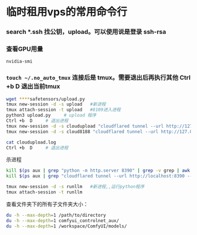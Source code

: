 # 临时租用vps的常用命令行

### search *.ssh 找公钥，upload。可以使用说是登录 ssh-rsa 

### 查看GPU用量
```sh
nvidia-smi
```

### `touch ~/.no_auto_tmux` 连接后是 tmux。需要退出后再执行其他  Ctrl +b  D 退出当前tmux

```sh
wget ****safetensors/upload.py 
tmux new-session -d -s upload   #新进程
tmux attach-session -t upload   #8109进入进程
python3 upload.py     # upload 程序
Ctrl +b  D     # 退出进程
tmux new-session -d -s cloudupload "cloudflared tunnel --url http://127.0.0.1:8109 >> /workspace/cloudupload.log 2>&1"
tmux new-session -d -s cloud8188 "cloudflared tunnel --url http://127.0.0.1:8188 >> /workspace/cloud8188.log 2>&1"

cat cloudupload.log
Ctrl +b  D     # 退出进程
```

杀进程
```sh
kill $(ps aux | grep "python -m http.server 8390" | grep -v grep | awk '{print $2}')
kill $(ps aux | grep "cloudflared tunnel --url http://localhost:8390 --metrics localhost:28390" | grep -v grep | awk '{print $2}')
```


```sh
tmux new-session -d -s runllm   #新进程,,运行python程序
tmux attach-session -t runllm
```

查看文件夹下的所有子文件夹大小：
```sh
du -h --max-depth=1 /path/to/directory
du -h --max-depth=1 comfyui_controlnet_aux/
du -h --max-depth=1 /workspace/ComfyUI/models/
```





